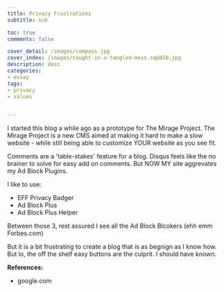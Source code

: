 ```yaml
---
title: Privacy Frustrations
subtitle: sub

toc: true
comments: false

cover_detail: /images/compass.jpg
cover_index: /images/caught-in-a-tangled-mess.sq@450.jpg
description: desc
categories:
- essay
tags:
- privacy
- values


---
```


I started this blog a while ago as a prototype for The Mirage Project. The Mirage Project is a new CMS aimed at making it hard to make a slow website - while still being able to customize YOUR website as you see fit.

Comments are a 'table-stakes' feature for a blog. Disqus feels like the no brainer to solve for easy add on comments. But NOW MY site aggrevates my Ad Block Plugins.

I like to use:

- EFF Privacy Badger
- Ad Block Plus
- Ad Block Plus Helper

Between those 3, rest assured I see all the Ad Block Blcokers (ehh emm Forbes.com)

But it is a bit frustrating to create a blog that is as begnign as I know how. But lo, the off the shelf easy buttons are the culprit. I should have known.

**References:**

- google.com